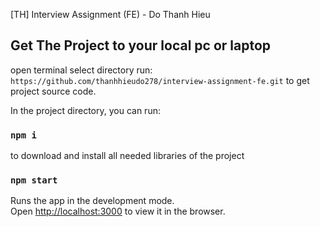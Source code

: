 [TH] Interview Assignment (FE) - Do Thanh Hieu

## Get The Project to your local pc or laptop

open terminal
select directory
run: `https://github.com/thanhhieudo278/interview-assignment-fe.git` to get project source code.

In the project directory, you can run:

### `npm i`

to download and install all needed libraries of the project

### `npm start`

Runs the app in the development mode.\
Open [http://localhost:3000](http://localhost:3000) to view it in the browser.
